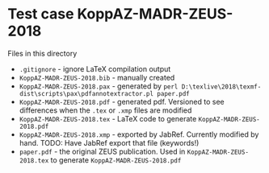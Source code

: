 # Test case KoppAZ-MADR-ZEUS-2018

Files in this directory

- `.gitignore` - ignore LaTeX compilation output
- `KoppAZ-MADR-ZEUS-2018.bib` - manually created
- `KoppAZ-MADR-ZEUS-2018.pax` - generated by `perl D:\texlive\2018\texmf-dist\scripts\pax\pdfannotextractor.pl paper.pdf`
- `KoppAZ-MADR-ZEUS-2018.pdf` - generated pdf. Versioned to see differences when the `.tex` or `.xmp` files are modified
- `KoppAZ-MADR-ZEUS-2018.tex` - LaTeX code to generate `KoppAZ-MADR-ZEUS-2018.pdf`
- `KoppAZ-MADR-ZEUS-2018.xmp` - exported by JabRef. Currently modified by hand. TODO: Have JabRef export that file (keywords!)
- `paper.pdf` - the original ZEUS publication. Used in `KoppAZ-MADR-ZEUS-2018.tex` to generate `KoppAZ-MADR-ZEUS-2018.pdf`
